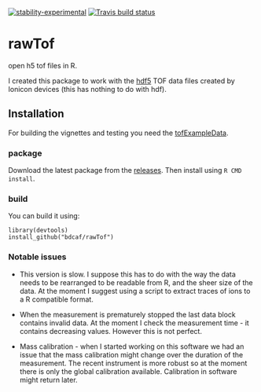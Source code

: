 <!-- badges: start -->
[![stability-experimental](https://img.shields.io/badge/stability-experimental-orange.svg)](https://github.com/joethorley/stability-badges#experimental)
[![Travis build status](https://travis-ci.org/bdcaf/rawTof.svg?branch=master)](https://travis-ci.org/bdcaf/rawTof)
<!-- badges: end -->
# rawTof
open h5 tof files in R.

I created this package to work with the [hdf5](https://en.wikipedia.org/wiki/Hierarchical_Data_Format) TOF data files created by Ionicon devices (this has nothing to do with hdf).

## Installation 

For building the vignettes and testing you need the
[tofExampleData](https://github.com/bdcaf/tofExampleData).

### package

Download the latest package from the [releases](https://github.com/bdcaf/rawTof/releases).  Then install using `R CMD install`.


### build 

You can build it using:

    library(devtools)
    install_github("bdcaf/rawTof")

### Notable issues
 
 - This version is slow.  I suppose this has to do with the way the data needs to be rearranged to be readable from R, and the sheer size of the data.  At the moment I suggest using a script to extract traces of ions to a R compatible format.

 - When the measurement is prematurely stopped the last data block contains invalid data.  At the moment I check the measurement time - it contains decreasing values. However this is not perfect.

 - Mass calibration - when I started working on this software we had an issue that the mass calibration might change over the duration of the measurement.  The recent instrument is more robust so at the moment there is only the global calibration available.  Calibration in software might return later.
